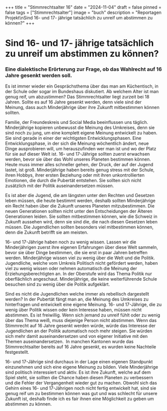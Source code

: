 +++
title = "Stimmrechtsalter 16"
date = "2024-11-04"
draft = false
pinned = false
tags = ["Stimmrechtsalter"]
image = "buch"
description = "Reportagen Projekt\nSind 16- und 17- jährige tatsächlich zu unreif um abstimmen zu können?"
+++
<!--StartFragment-->

# Sind 16- und 17- jährige tatsächlich zu unreif um abstimmen zu können?

### Eine dialektische Erörterung zur Frage, ob das Wahlrecht auf 16 Jahre gesenkt werden soll.



Es ist immer wieder ein Gesprächsthema über das man am Küchentisch, in der Schule oder sogar im Bundeshaus diskutiert. Ab welchem Alter ist man genug reif, um abzustimmen? Das Stimmrechtsalter liegt zurzeit bei 18 Jahren. Sollte es auf 16 Jahre gesenkt werden, denn viele sind der Meinung, dass auch Minderjährige über ihre Zukunft mitbestimmen können sollten. 



Familie, der Freundeskreis und Social Media beeinflussen uns täglich. Minderjährige kopieren unbewusst die Meinung des Umkreises, denn sie sind noch zu jung, um eine komplett eigene Meinung entwickelt zu haben. Sie sind gerade in einer der wichtigsten Entwicklungsphasen. Eine Entwicklungsphase, in der sich die Meinung wöchentlich ändert, neue Dinge ausprobieren will, um herauszufinden wer man ist und wo der Platz für sie auf dieser Welt ist. 16- und 17-Jährige sollten zuerst erwachsen werden, bevor sie über das Wohl unseres Planeten bestimmen können. Heute muss immer alles schneller gehen, der Druck, der auf der Jugend lastet, ist groß. Minderjährige haben bereits genug stress mit der Schule, ihren Hobbys, ihrer ersten Beziehung oder mit ihren unkontrollierten Emotionen, die durch die Pubertät entstehen. Sie sollten sich nicht zusätzlich mit der Politik auseinandersetzen müssen. 

Es ist aber die Jugend, die am längsten unter den Rechten und Gesetzen leben müssen, die heute bestimmt werden, deshalb sollten Minderjährige ein Recht haben über die Zukunft unseres Planeten mitzubestimmen. Die neuen Generationen sollten nicht unter den Entscheidungen der Älteren Generationen leiden. Sie sollten mitbestimmen können, wie die Schweiz in Zukunft aussehen wird, denn sie sind die, die nach diesen Gesetzen leben müssen. Die Jugendlichen sollten besonders viel mitbestimmen können, denn die Zukunft betrifft sie am meisten.

16- und 17-Jährige haben noch zu wenig wissen. Lassen wir die Minderjährigen zuerst ihre eigenen Erfahrungen über diese Welt sammeln, bevor sie über Dinge bestimmen, die sie erst in paar Jahren betreffen werden. Minderjährige wissen viel zu wenig über die Welt und die Politik. Jugendliche, welche vom Umkreis Politisch nicht gefördert werden, haben viel zu wenig wissen oder nehmen automatisch die Meinung der Erziehungsberechtigten an. In der Oberstufe wird das Thema Politik nur oberflächlich angeschaut. Minderjährige, die keine weiterführende Schule besuchen sind zu wenig über die Politik aufgeklärt.

Sind es nicht die Jugendlichen welche immer als rebellisch dargestellt werden? In der Pubertät fängt man an, die Meinung des Umkreises zu hinterfragen und entwickelt eine eigene Meinung. 16- und 17-Jährige, die zu wenig über Politik wissen oder kein Interesse haben, müssen nicht abstimmen. Es ist freiwillig. Wenn sich jemand zu unreif fühlt oder zu wenig über das Thema weiß, muss diejenige Person nicht abstimmen. Wenn das Stimmrecht auf 16 Jahre gesenkt werden würde, würde das Interesse der Jugendlichen an der Politik automatisch noch mehr steigen. Sie würden sich mehr damit auseinandersetzen und von eigener Initiative mit den Themen auseinandersetzen.  In manchen Kantonen wurde das Stimmrechtsalter bereits auf 16 Jahre gesenkt, es wurden keine Nachteile festgestellt. 



16- und 17-Jährige sind durchaus in der Lage einen eigenen Standpunkt einzunehmen und sich eine eigene Meinung zu bilden. Viele Minderjährige sind politisch interessiert und aktiv. Es ist ihre Zukunft, welche auf dem Spiel steht, sie sollten die Chance haben diesen Planeten zu verbessern und die Fehler der Vergangenheit wieder gut zu machen. Obwohl sich das Gehirn eines 16- und 17-Jährigen noch nicht fertig entwickelt hat, sind sie genug reif um zu bestimmen können was gut und was schlecht für unsere Zukunft ist, deshalb finde ich es fair ihnen eine Möglichkeit zu geben um abstimmen zu können. 



<!--EndFragment-->